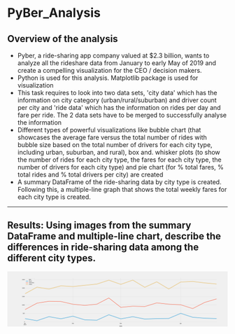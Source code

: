 # PyBer_Analysis
## Overview of the analysis
* Pyber, a ride-sharing app company valued at $2.3 billion, wants to analyze all the rideshare data from January to early May of 2019 and create a compelling visualization for the CEO / decision makers. 
* Python is used for this analysis. Matplotlib package is used for visualization
* This task requires to look into two data sets, 'city data' which has the information on city category (urban/rural/suburban) and driver count per city and 'ride data' which has the information on rides per day and fare per ride. The 2 data sets have to be merged to successfully analyse the information 
* Different types of powerful visualizations like bubble chart (that showcases the average fare versus the total number of rides with bubble size based on the total number of drivers for each city type, including urban, suburban, and rural), box and. whisker plots (to show the number of rides for each city type, the fares for each city type, the number of drivers for each city type) and pie chart (for % total fares, % total rides and % total drivers per city) are created
* A summary DataFrame of the ride-sharing data by city type is created. Following this, a multiple-line graph that shows the total weekly fares for each city type is created.

---

## Results: Using images from the summary DataFrame and multiple-line chart, describe the differences in ride-sharing data among the different city types.

![PyBer_fare_summary](https://github.com/preerit/PyBer_Analysis/blob/main/analysis/PyBer_fare_summary.png)
